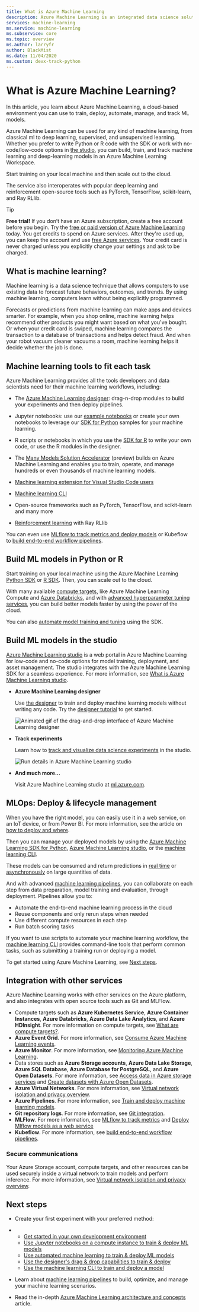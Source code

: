 ```yaml
---
title: What is Azure Machine Learning
description: Azure Machine Learning is an integrated data science solution for data scientists and MLops to model and deploy ML applications at cloud scale.
services: machine-learning
ms.service: machine-learning
ms.subservice: core
ms.topic: overview
ms.author: larryfr
author: BlackMist
ms.date: 11/04/2020
ms.custom: devx-track-python
---
```


# What is Azure Machine Learning?

In this article, you learn about Azure Machine Learning, a cloud-based environment you can use to train, deploy, automate, manage, and track ML models. 

Azure Machine Learning can be used for any kind of machine learning, from classical ml to deep learning, supervised, and unsupervised learning. Whether you prefer to write Python or R code with the SDK or work with no-code/low-code options in [the studio](#build-ml-models-in-the-studio), you can build, train, and track machine learning and deep-learning models in an Azure Machine Learning Workspace. 

Start training on your local machine and then scale out to the cloud. 

The service also interoperates with popular deep learning and reinforcement open-source tools such as PyTorch, TensorFlow, scikit-learn, and Ray RLlib. 

> [!Tip]
> **Free trial!**  If you don’t have an Azure subscription, create a free account before you begin. Try the [free or paid version of Azure Machine Learning](https://aka.ms/AMLFree) today. You get credits to spend on Azure services. After they're used up, you can keep the account and use [free Azure services](https://azure.microsoft.com/free/). Your credit card is never charged unless you explicitly change your settings and ask to be charged.


## What is machine learning?

Machine learning is a data science technique that allows computers to use existing data to forecast future behaviors, outcomes, and trends. By using machine learning, computers learn without being explicitly programmed.

Forecasts or predictions from machine learning can make apps and devices smarter. For example, when you shop online, machine learning helps recommend other products you might want based on what you've bought. Or when your credit card is swiped, machine learning compares the transaction to a database of transactions and helps detect fraud. And when your robot vacuum cleaner vacuums a room, machine learning helps it decide whether the job is done.

## Machine learning tools to fit each task 

Azure Machine Learning provides all the tools developers and data scientists need for their machine learning workflows, including:
+ The [Azure Machine Learning designer](tutorial-designer-automobile-price-train-score.md): drag-n-drop modules to build your experiments and then deploy pipelines.

+ Jupyter notebooks: use our [example notebooks](https://github.com/Azure/MachineLearningNotebooks) or create your own notebooks to leverage our <a href="/python/api/overview/azure/ml/intro?view=azure-ml-py" target="_blank">SDK for Python</a> samples for your machine learning. 

+ R scripts or notebooks in which you use the <a href="https://azure.github.io/azureml-sdk-for-r/reference/index.html" target="_blank">SDK for R</a> to write your own code, or use the R modules in the designer.

+ The [Many Models Solution Accelerator](https://aka.ms/many-models) (preview) builds on Azure Machine Learning and enables you to train, operate, and manage hundreds or even thousands of machine learning models.

+ [Machine learning extension for Visual Studio Code users](tutorial-setup-vscode-extension.md)

+ [Machine learning CLI](reference-azure-machine-learning-cli.md)

+ Open-source frameworks such as PyTorch, TensorFlow, and scikit-learn and many more

+ [Reinforcement learning](how-to-use-reinforcement-learning.md) with Ray RLlib

You can even use [MLflow to track metrics and deploy models](how-to-use-mlflow.md) or Kubeflow to [build end-to-end workflow pipelines](https://www.kubeflow.org/docs/azure/).

## Build ML models in Python or R

Start training on your local machine using the Azure Machine Learning <a href="/python/api/overview/azure/ml/intro?view=azure-ml-py" target="_blank">Python SDK</a> or <a href="https://azure.github.io/azureml-sdk-for-r/reference/index.html" target="_blank">R SDK</a>. Then, you can scale out to the cloud. 

With many available [compute targets](how-to-create-attach-compute-studio.md), like Azure Machine Learning Compute and [Azure Databricks](/azure/databricks/scenarios/what-is-azure-databricks), and with [advanced hyperparameter tuning services](how-to-tune-hyperparameters.md), you can build better models faster by using the power of the cloud.

You can also [automate model training and tuning](tutorial-auto-train-models.md) using the SDK.

## Build ML models in the studio

[Azure Machine Learning studio](https://studio.azureml.net) is a web portal in Azure Machine Learning for low-code and no-code options for model training, deployment, and asset management. The studio integrates with the Azure Machine Learning SDK for a seamless experience. For more information, see [What is Azure Machine Learning studio](overview-what-is-machine-learning-studio.md).

+ **Azure Machine Learning designer**

  Use [the designer](concept-designer.md) to train and deploy machine learning models without writing any code. Try the [designer tutorial](tutorial-designer-automobile-price-train-score.md) to get started. 

  ![Animated gif of the drag-and-drop interface of Azure Machine Learning designer](media/concept-designer/designer-drag-and-drop.gif)

+ **Track experiments**

  Learn how to [track and visualize data science experiments](tutorial-first-experiment-automated-ml.md) in the studio. 

    ![Run details in Azure Machine Learning studio](media/how-to-track-experiments/experimentation-tab.gif)


+ **And much more...**

  Visit Azure Machine Learning studio at [ml.azure.com](https://studio.azureml.net). 


## MLOps: Deploy & lifecycle management
When you have the right model, you can easily use it in a web service, on an IoT device, or from Power BI. For more information, see the article on [how to deploy and where](how-to-deploy-and-where.md).

Then you can manage your deployed models by using the [Azure Machine Learning SDK for Python](/python/api/overview/azure/ml/?preserve-view=true&view=azure-ml-py), [Azure Machine Learning studio](https://ml.azure.com), or the [machine learning CLI](reference-azure-machine-learning-cli.md).

These models can be consumed and return predictions in [real time](how-to-consume-web-service.md) or [asynchronously](./tutorial-pipeline-batch-scoring-classification.md) on large quantities of data.

And with advanced [machine learning pipelines](concept-ml-pipelines.md), you can collaborate on each step from data preparation, model training and evaluation, through deployment. Pipelines allow you to:

* Automate the end-to-end machine learning process in the cloud
* Reuse components and only rerun steps when needed
* Use different compute resources in each step
* Run batch scoring tasks

If you want to use scripts to automate your machine learning workflow, the [machine learning CLI](reference-azure-machine-learning-cli.md) provides command-line tools that perform common tasks, such as submitting a training run or deploying a model.

To get started using Azure Machine Learning, see [Next steps](#next-steps).

## Integration with other services

Azure Machine Learning works with other services on the Azure platform, and also integrates with open source tools such as Git and MLFlow.

+ Compute targets such as __Azure Kubernetes Service__, __Azure Container Instances__, __Azure Databricks__, __Azure Data Lake Analytics__, and __Azure HDInsight__. For more information on compute targets, see [What are compute targets?](concept-compute-target.md).
+ __Azure Event Grid__. For more information, see [Consume Azure Machine Learning events](./how-to-use-event-grid.md).
+ __Azure Monitor__. For more information, see [Monitoring Azure Machine Learning](monitor-azure-machine-learning.md).
+ Data stores such as __Azure Storage accounts__, __Azure Data Lake Storage__, __Azure SQL Database__, __Azure Database for PostgreSQL__, and __Azure Open Datasets__. For more information, see [Access data in Azure storage services](how-to-access-data.md) and [Create datasets with Azure Open Datasets](how-to-create-register-datasets.md).
+ __Azure Virtual Networks__. For more information, see [Virtual network isolation and privacy overview](how-to-network-security-overview.md).
+ __Azure Pipelines__. For more information, see [Train and deploy machine learning models](/azure/devops/pipelines/targets/azure-machine-learning).
+ __Git repository logs__. For more information, see [Git integration](concept-train-model-git-integration.md).
+ __MLFlow__. For more information, see [MLflow to track metrics](how-to-use-mlflow.md)  and [Deploy Mlflow models as a web service](how-to-deploy-mlflow-models.md) 
+ __Kubeflow__. For more information, see [build end-to-end workflow pipelines](https://www.kubeflow.org/docs/azure/).

### Secure communications

Your Azure Storage account, compute targets, and other resources can be used securely inside a virtual network to train models and perform inference. For more information, see [Virtual network isolation and privacy overview](how-to-network-security-overview.md).

## Next steps

- Create your first experiment with your preferred method:
- + [Get started in your own development environment](tutorial-1st-experiment-sdk-setup-local.md)
  + [Use Jupyter notebooks on a compute instance to train & deploy ML models](tutorial-1st-experiment-sdk-setup.md)
  + [Use automated machine learning to train & deploy ML models](tutorial-first-experiment-automated-ml.md) 
  + [Use the designer's drag & drop capabilities to train & deploy](tutorial-designer-automobile-price-train-score.md) 
  + [Use the machine learning CLI to train and deploy a model](tutorial-train-deploy-model-cli.md)

- Learn about [machine learning pipelines](concept-ml-pipelines.md) to build, optimize, and manage your machine learning scenarios.

- Read the in-depth [Azure Machine Learning architecture and concepts](concept-azure-machine-learning-architecture.md) article.
